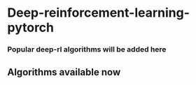 # Deep-reinforcement-learning-pytorch
### Popular deep-rl algorithms will be added here
## Algorithms available now
